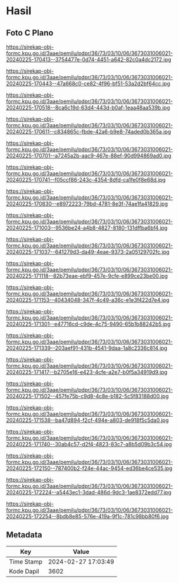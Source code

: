 # Hasil

## Foto C Plano

https://sirekap-obj-formc.kpu.go.id/3aae/pemilu/pdpr/36/73/03/10/06/3673031006021-20240225-170413--3754477e-0d74-4451-a642-82c0a4dc2172.jpg

https://sirekap-obj-formc.kpu.go.id/3aae/pemilu/pdpr/36/73/03/10/06/3673031006021-20240225-170443--47a668c0-ce82-4f96-bf51-53a2d2bf64cc.jpg

https://sirekap-obj-formc.kpu.go.id/3aae/pemilu/pdpr/36/73/03/10/06/3673031006021-20240225-170518--8ca6c19d-63d4-443d-b0af-1eaa48aa539b.jpg

https://sirekap-obj-formc.kpu.go.id/3aae/pemilu/pdpr/36/73/03/10/06/3673031006021-20240225-170611--c834865c-fbde-42a6-b9e8-74aded0b365a.jpg

https://sirekap-obj-formc.kpu.go.id/3aae/pemilu/pdpr/36/73/03/10/06/3673031006021-20240225-170701--a7245a2b-aac9-467e-88ef-90d994869ad0.jpg

https://sirekap-obj-formc.kpu.go.id/3aae/pemilu/pdpr/36/73/03/10/06/3673031006021-20240225-170741--f05ccf86-243c-4354-8dfd-ca1fe0f8e68d.jpg

https://sirekap-obj-formc.kpu.go.id/3aae/pemilu/pdpr/36/73/03/10/06/3673031006021-20240225-170830--e8972223-79bd-4781-8e3f-74ae1fa41829.jpg

https://sirekap-obj-formc.kpu.go.id/3aae/pemilu/pdpr/36/73/03/10/06/3673031006021-20240225-171003--9536be24-a4b8-4827-8180-131dffba6bf4.jpg

https://sirekap-obj-formc.kpu.go.id/3aae/pemilu/pdpr/36/73/03/10/06/3673031006021-20240225-171037--641279d3-da49-4eae-9373-2a05129702fc.jpg

https://sirekap-obj-formc.kpu.go.id/3aae/pemilu/pdpr/36/73/03/10/06/3673031006021-20240225-171118--82b73eae-ebf9-457e-9cfe-e899ce23be00.jpg

https://sirekap-obj-formc.kpu.go.id/3aae/pemilu/pdpr/36/73/03/10/06/3673031006021-20240225-171153--40434048-347f-4c49-a36c-e1e3f422d7e4.jpg

https://sirekap-obj-formc.kpu.go.id/3aae/pemilu/pdpr/36/73/03/10/06/3673031006021-20240225-171301--e47716cd-c9de-4c75-9490-65b1b88242b5.jpg

https://sirekap-obj-formc.kpu.go.id/3aae/pemilu/pdpr/36/73/03/10/06/3673031006021-20240225-171339--203aef91-431b-4541-9daa-1a8c2336c814.jpg

https://sirekap-obj-formc.kpu.go.id/3aae/pemilu/pdpr/36/73/03/10/06/3673031006021-20240225-171417--b2705e16-e423-4cfe-a2e7-b0f5a34919d9.jpg

https://sirekap-obj-formc.kpu.go.id/3aae/pemilu/pdpr/36/73/03/10/06/3673031006021-20240225-171502--457fe75b-c9d8-4c8e-b182-5c5f83188d00.jpg

https://sirekap-obj-formc.kpu.go.id/3aae/pemilu/pdpr/36/73/03/10/06/3673031006021-20240225-171538--ba47d894-f2cf-494e-a803-de918f5c5da0.jpg

https://sirekap-obj-formc.kpu.go.id/3aae/pemilu/pdpr/36/73/03/10/06/3673031006021-20240225-171740--30ab4c57-d2f4-4823-83c7-a8b5d09b3c54.jpg

https://sirekap-obj-formc.kpu.go.id/3aae/pemilu/pdpr/36/73/03/10/06/3673031006021-20240225-172150--787400b2-f24e-44ac-9454-ed36be4ce535.jpg

https://sirekap-obj-formc.kpu.go.id/3aae/pemilu/pdpr/36/73/03/10/06/3673031006021-20240225-172224--a5443ec1-3dad-486d-9dc3-1ae8372edd77.jpg

https://sirekap-obj-formc.kpu.go.id/3aae/pemilu/pdpr/36/73/03/10/06/3673031006021-20240225-172254--8bdb8e85-576e-419a-9f1c-781c98bb80f6.jpg


## Metadata

| Key        | Value               |
| ---------- | ------------------- |
| Time Stamp | 2024-02-27 17:03:49 |
| Kode Dapil | 3602                |



